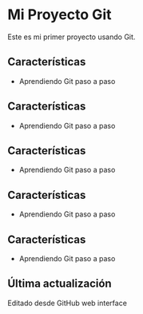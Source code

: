 ﻿# Mi Proyecto Git

Este es mi primer proyecto usando Git.
## Características
- Aprendiendo Git paso a paso
## Características
- Aprendiendo Git paso a paso
## Características
- Aprendiendo Git paso a paso
## Características
- Aprendiendo Git paso a paso
## Características
- Aprendiendo Git paso a paso

## Última actualización
Editado desde GitHub web interface
